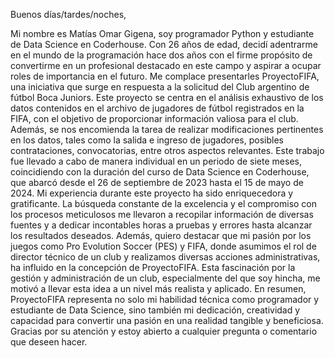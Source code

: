 Buenos días/tardes/noches,

Mi nombre es Matías Omar Gigena, soy programador Python y estudiante de Data Science en Coderhouse. Con 26 años de edad, decidí adentrarme en el mundo de la programación hace dos años con el firme propósito de convertirme en un profesional destacado en este campo y aspirar a ocupar roles de importancia en el futuro. 
Me complace presentarles ProyectoFIFA, una iniciativa que surge en respuesta a la solicitud del Club argentino de fútbol Boca Juniors. Este proyecto se centra en el análisis exhaustivo de los datos contenidos en el archivo de jugadores de fútbol registrados en la FIFA, con el objetivo de proporcionar información valiosa para el club. Además, se nos encomienda la tarea de realizar modificaciones pertinentes en los datos, tales como la salida e ingreso de jugadores, posibles contrataciones, convocatorias, entre otros aspectos relevantes.
Este trabajo fue llevado a cabo de manera individual en un periodo de siete meses, coincidiendo con la duración del curso de Data Science en Coderhouse, que abarcó desde el 26 de septiembre de 2023 hasta el 15 de mayo de 2024.
Mi experiencia durante este proyecto ha sido enriquecedora y gratificante. La búsqueda constante de la excelencia y el compromiso con los procesos meticulosos me llevaron a recopilar información de diversas fuentes y a dedicar incontables horas a pruebas y errores hasta alcanzar los resultados deseados.
Además, quiero destacar que mi pasión por los juegos como Pro Evolution Soccer (PES) y FIFA, donde asumimos el rol de director técnico de un club y realizamos diversas acciones administrativas, ha influido en la concepción de ProyectoFIFA. Esta fascinación por la gestión y administración de un club, especialmente del que soy hincha, me motivó a llevar esta idea a un nivel más realista y aplicado.
En resumen, ProyectoFIFA representa no solo mi habilidad técnica como programador y estudiante de Data Science, sino también mi dedicación, creatividad y capacidad para convertir una pasión en una realidad tangible y beneficiosa.
Gracias por su atención y estoy abierto a cualquier pregunta o comentario que deseen hacer.
